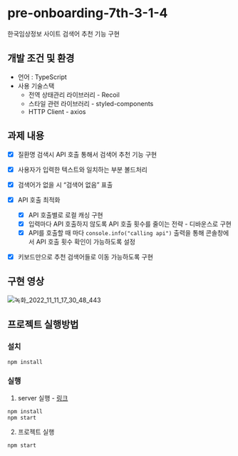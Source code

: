 # pre-onboarding-7th-3-1-4
 한국임상정보 사이트 검색어 추천 기능 구현


## 개발 조건 및 환경

- 언어 : TypeScript
- 사용 기술스택
    - 전역 상태관리 라이브러리 - Recoil
    - 스타일 관련 라이브러리 - styled-components
    - HTTP Client - axios
    
    
## 과제 내용
- [x] 질환명 검색시 API 호출 통해서 검색어 추천 기능 구현
    
- [x] 사용자가 입력한 텍스트와 일치하는 부분 볼드처리
- [x] 검색어가 없을 시 “검색어 없음” 표출
- [x] API 호출 최적화
    - [x] API 호출별로 로컬 캐싱 구현
    - [x] 입력마다 API 호출하지 않도록 API 호출 횟수를 줄이는 전략 - 디바운스로 구현
    - [x] API를 호출할 때 마다 `console.info("calling api")` 출력을 통해 콘솔창에서 API 호출 횟수 확인이 가능하도록 설정
- [x] 키보드만으로 추천 검색어들로 이동 가능하도록 구현

## 구현 영상
![녹화_2022_11_11_17_30_48_443](https://user-images.githubusercontent.com/93373357/201299168-23972b38-d5aa-438a-992a-a6592a9576f3.gif)

 
## 프로젝트 실행방법

### 설치

```shell
npm install
```

### 실행

1. server 실행 - [링크](https://github.com/walking-sunset/assignment-api_7th)

```shell
npm install
npm start
```

2. 프로젝트 실행

```shell
npm start
```
